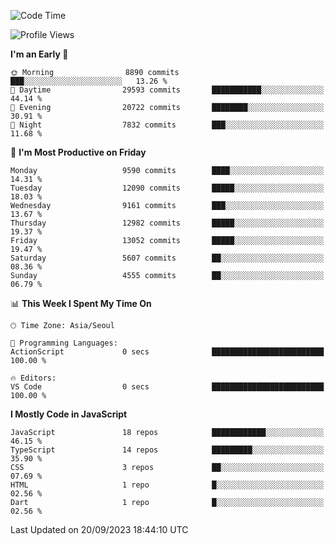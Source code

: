 <!--START_SECTION:waka-->
![Code Time](http://img.shields.io/badge/Code%20Time-5%2C328%20hrs%2043%20mins-blue)

![Profile Views](http://img.shields.io/badge/Profile%20Views-0-blue)

**I'm an Early 🐤** 

```text
🌞 Morning                8890 commits        ███░░░░░░░░░░░░░░░░░░░░░░   13.26 % 
🌆 Daytime                29593 commits       ███████████░░░░░░░░░░░░░░   44.14 % 
🌃 Evening                20722 commits       ████████░░░░░░░░░░░░░░░░░   30.91 % 
🌙 Night                  7832 commits        ███░░░░░░░░░░░░░░░░░░░░░░   11.68 % 
```
📅 **I'm Most Productive on Friday** 

```text
Monday                   9590 commits        ████░░░░░░░░░░░░░░░░░░░░░   14.31 % 
Tuesday                  12090 commits       █████░░░░░░░░░░░░░░░░░░░░   18.03 % 
Wednesday                9161 commits        ███░░░░░░░░░░░░░░░░░░░░░░   13.67 % 
Thursday                 12982 commits       █████░░░░░░░░░░░░░░░░░░░░   19.37 % 
Friday                   13052 commits       █████░░░░░░░░░░░░░░░░░░░░   19.47 % 
Saturday                 5607 commits        ██░░░░░░░░░░░░░░░░░░░░░░░   08.36 % 
Sunday                   4555 commits        ██░░░░░░░░░░░░░░░░░░░░░░░   06.79 % 
```


📊 **This Week I Spent My Time On** 

```text
🕑︎ Time Zone: Asia/Seoul

💬 Programming Languages: 
ActionScript             0 secs              █████████████████████████   100.00 % 

🔥 Editors: 
VS Code                  0 secs              █████████████████████████   100.00 % 
```

**I Mostly Code in JavaScript** 

```text
JavaScript               18 repos            ████████████░░░░░░░░░░░░░   46.15 % 
TypeScript               14 repos            █████████░░░░░░░░░░░░░░░░   35.90 % 
CSS                      3 repos             ██░░░░░░░░░░░░░░░░░░░░░░░   07.69 % 
HTML                     1 repo              █░░░░░░░░░░░░░░░░░░░░░░░░   02.56 % 
Dart                     1 repo              █░░░░░░░░░░░░░░░░░░░░░░░░   02.56 % 
```




 Last Updated on 20/09/2023 18:44:10 UTC
<!--END_SECTION:waka-->
